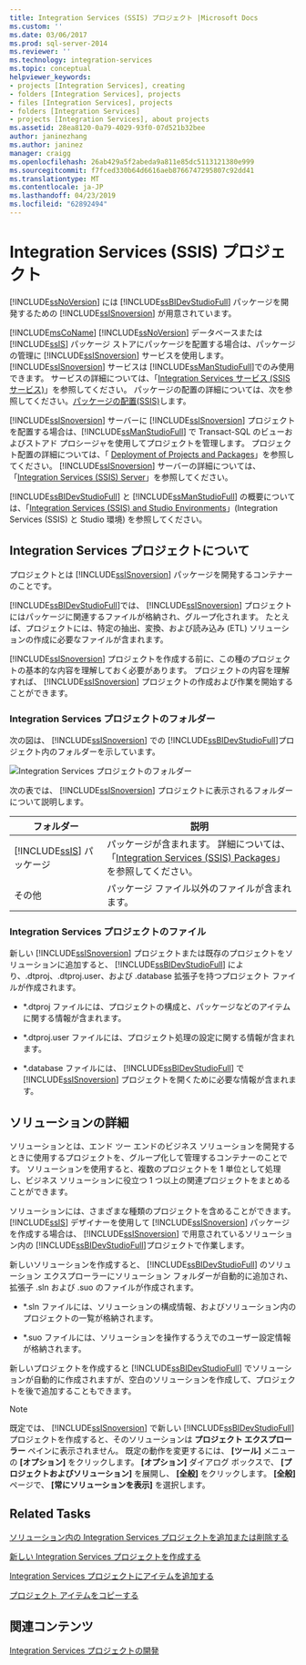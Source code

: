 ```yaml
---
title: Integration Services (SSIS) プロジェクト |Microsoft Docs
ms.custom: ''
ms.date: 03/06/2017
ms.prod: sql-server-2014
ms.reviewer: ''
ms.technology: integration-services
ms.topic: conceptual
helpviewer_keywords:
- projects [Integration Services], creating
- folders [Integration Services], projects
- files [Integration Services], projects
- folders [Integration Services]
- projects [Integration Services], about projects
ms.assetid: 28ea8120-0a79-4029-93f0-07d521b32bee
author: janinezhang
ms.author: janinez
manager: craigg
ms.openlocfilehash: 26ab429a5f2abeda9a811e85dc5113121380e999
ms.sourcegitcommit: f7fced330b64d6616aeb8766747295807c92dd41
ms.translationtype: MT
ms.contentlocale: ja-JP
ms.lasthandoff: 04/23/2019
ms.locfileid: "62892494"
---
```

# <a name="integration-services-ssis-projects"></a>Integration Services (SSIS) プロジェクト
  [!INCLUDE[ssNoVersion](../includes/ssnoversion-md.md)] には [!INCLUDE[ssBIDevStudioFull](../includes/ssbidevstudiofull-md.md)] パッケージを開発するための [!INCLUDE[ssISnoversion](../includes/ssisnoversion-md.md)] が用意されています。  
  
  [!INCLUDE[msCoName](../includes/msconame-md.md)] [!INCLUDE[ssNoVersion](../includes/ssnoversion-md.md)] データベースまたは [!INCLUDE[ssIS](../includes/ssis-md.md)] パッケージ ストアにパッケージを配置する場合は、パッケージの管理に [!INCLUDE[ssISnoversion](../includes/ssisnoversion-md.md)] サービスを使用します。 [!INCLUDE[ssISnoversion](../includes/ssisnoversion-md.md)] サービスは [!INCLUDE[ssManStudioFull](../includes/ssmanstudiofull-md.md)]でのみ使用できます。 サービスの詳細については、「[Integration Services サービス (SSIS サービス)](service/integration-services-service-ssis-service.md)」を参照してください。 パッケージの配置の詳細については、次を参照してください。[パッケージの配置&#40;SSIS&#41;](packages/legacy-package-deployment-ssis.md)します。  
  
 [!INCLUDE[ssISnoversion](../includes/ssisnoversion-md.md)] サーバーに [!INCLUDE[ssISnoversion](../includes/ssisnoversion-md.md)] プロジェクトを配置する場合は、[!INCLUDE[ssManStudioFull](../includes/ssmanstudiofull-md.md)] で Transact-SQL のビューおよびストアド プロシージャを使用してプロジェクトを管理します。 プロジェクト配置の詳細については、「 [Deployment of Projects and Packages](packages/deploy-integration-services-ssis-projects-and-packages.md)」を参照してください。 [!INCLUDE[ssISnoversion](../includes/ssisnoversion-md.md)] サーバーの詳細については、「[Integration Services (SSIS) Server](catalog/integration-services-ssis-server-and-catalog.md)」を参照してください。  
  
 [!INCLUDE[ssBIDevStudioFull](../includes/ssbidevstudiofull-md.md)] と [!INCLUDE[ssManStudioFull](../includes/ssmanstudiofull-md.md)] の概要については、「[Integration Services (SSIS) and Studio Environments](integration-services-ssis-development-and-management-tools.md)」(Integration Services (SSIS) と Studio 環境) を参照してください。  
  
## <a name="understanding-integration-services-projects"></a>Integration Services プロジェクトについて  
 プロジェクトとは [!INCLUDE[ssISnoversion](../includes/ssisnoversion-md.md)] パッケージを開発するコンテナーのことです。  
  
 [!INCLUDE[ssBIDevStudioFull](../includes/ssbidevstudiofull-md.md)]では、 [!INCLUDE[ssISnoversion](../includes/ssisnoversion-md.md)] プロジェクトにはパッケージに関連するファイルが格納され、グループ化されます。 たとえば、プロジェクトには、特定の抽出、変換、および読み込み (ETL) ソリューションの作成に必要なファイルが含まれます。  
  
 [!INCLUDE[ssISnoversion](../includes/ssisnoversion-md.md)] プロジェクトを作成する前に、この種のプロジェクトの基本的な内容を理解しておく必要があります。 プロジェクトの内容を理解すれば、 [!INCLUDE[ssISnoversion](../includes/ssisnoversion-md.md)] プロジェクトの作成および作業を開始することができます。  
  
### <a name="folders-in-integration-services-projects"></a>Integration Services プロジェクトのフォルダー  
 次の図は、 [!INCLUDE[ssISnoversion](../includes/ssisnoversion-md.md)] での [!INCLUDE[ssBIDevStudioFull](../includes/ssbidevstudiofull-md.md)]プロジェクト内のフォルダーを示しています。  
  
 ![Integration Services プロジェクトのフォルダー](media/solutionexplorer.gif "Integration Services プロジェクトのフォルダー")  
  
 次の表では、 [!INCLUDE[ssISnoversion](../includes/ssisnoversion-md.md)] プロジェクトに表示されるフォルダーについて説明します。  
  
|フォルダー|説明|  
|------------|-----------------|  
|[!INCLUDE[ssIS](../includes/ssis-md.md)] パッケージ|パッケージが含まれます。 詳細については、「[Integration Services &#40;SSIS&#41; Packages](../../2014/integration-services/integration-services-ssis-packages.md)」を参照してください。|  
|その他|パッケージ ファイル以外のファイルが含まれます。|  
  
### <a name="files-in-integration-services-projects"></a>Integration Services プロジェクトのファイル  
 新しい [!INCLUDE[ssISnoversion](../includes/ssisnoversion-md.md)] プロジェクトまたは既存のプロジェクトをソリューションに追加すると、 [!INCLUDE[ssBIDevStudioFull](../includes/ssbidevstudiofull-md.md)] により、.dtproj、.dtproj.user、および .database 拡張子を持つプロジェクト ファイルが作成されます。  
  
-   *.dtproj ファイルには、プロジェクトの構成と、パッケージなどのアイテムに関する情報が含まれます。  
  
-   *.dtproj.user ファイルには、プロジェクト処理の設定に関する情報が含まれます。  
  
-   *.database ファイルには、 [!INCLUDE[ssBIDevStudioFull](../includes/ssbidevstudiofull-md.md)] で [!INCLUDE[ssISnoversion](../includes/ssisnoversion-md.md)] プロジェクトを開くために必要な情報が含まれます。  
  
## <a name="understanding-solutions"></a>ソリューションの詳細  
 ソリューションとは、エンド ツー エンドのビジネス ソリューションを開発するときに使用するプロジェクトを、グループ化して管理するコンテナーのことです。 ソリューションを使用すると、複数のプロジェクトを 1 単位として処理し、ビジネス ソリューションに役立つ 1 つ以上の関連プロジェクトをまとめることができます。  
  
 ソリューションには、さまざまな種類のプロジェクトを含めることができます。 [!INCLUDE[ssIS](../includes/ssis-md.md)] デザイナーを使用して [!INCLUDE[ssISnoversion](../includes/ssisnoversion-md.md)] パッケージを作成する場合は、 [!INCLUDE[ssISnoversion](../includes/ssisnoversion-md.md)] で用意されているソリューション内の [!INCLUDE[ssBIDevStudioFull](../includes/ssbidevstudiofull-md.md)]プロジェクトで作業します。  
  
 新しいソリューションを作成すると、 [!INCLUDE[ssBIDevStudioFull](../includes/ssbidevstudiofull-md.md)] のソリューション エクスプローラーにソリューション フォルダーが自動的に追加され、拡張子 .sln および .suo のファイルが作成されます。  
  
-   *.sln ファイルには、ソリューションの構成情報、およびソリューション内のプロジェクトの一覧が格納されます。  
  
-   *.suo ファイルには、ソリューションを操作するうえでのユーザー設定情報が格納されます。  
  
 新しいプロジェクトを作成すると [!INCLUDE[ssBIDevStudioFull](../includes/ssbidevstudiofull-md.md)] でソリューションが自動的に作成されますが、空白のソリューションを作成して、プロジェクトを後で追加することもできます。  
  
> [!NOTE]  
>  既定では、 [!INCLUDE[ssISnoversion](../includes/ssisnoversion-md.md)] で新しい [!INCLUDE[ssBIDevStudioFull](../includes/ssbidevstudiofull-md.md)]プロジェクトを作成すると、そのソリューションは **プロジェクト エクスプローラー** ペインに表示されません。 既定の動作を変更するには、 **[ツール]** メニューの **[オプション]** をクリックします。 **[オプション]** ダイアログ ボックスで、 **[プロジェクトおよびソリューション]** を展開し、 **[全般]** をクリックします。 **[全般]** ページで、 **[常にソリューションを表示]** を選択します。  
  
## <a name="related-tasks"></a>Related Tasks  
 [ソリューション内の Integration Services プロジェクトを追加または削除する](../../2014/integration-services/add-or-remove-an-integration-services-project-in-a-solution.md)  
  
 [新しい Integration Services プロジェクトを作成する](../../2014/integration-services/create-a-new-integration-services-project.md)  
  
 [Integration Services プロジェクトにアイテムを追加する](../../2014/integration-services/add-an-item-to-an-integration-services-project.md)  
  
 [プロジェクト アイテムをコピーする](../../2014/integration-services/copy-project-items.md)  
  
## <a name="related-content"></a>関連コンテンツ  
 [Integration Services プロジェクトの開発](../../2014/integration-services/development-of-an-integration-services-project.md)  
  
  
